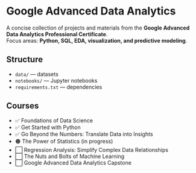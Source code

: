 # Google Advanced Data Analytics

A concise collection of projects and materials from the **Google Advanced Data Analytics Professional Certificate**.  
Focus areas: **Python, SQL, EDA, visualization, and predictive modeling**.
    
## Structure
- `data/` — datasets
- `notebooks/` — Jupyter notebooks
- `requirements.txt` — dependencies

## Courses
- ✅ Foundations of Data Science 
- ✅ Get Started with Python
- ✅ Go Beyond the Numbers: Translate Data into Insights
- 🟠 The Power of Statistics (in progress)
- ⬜ Regression Analysis: Simplify Complex Data Relationships
- ⬜ The Nuts and Bolts of Machine Learning
- ⬜ Google Advanced Data Analytics Capstone


